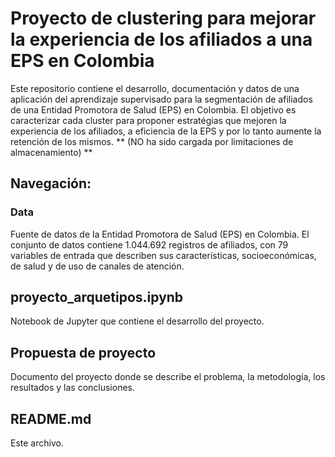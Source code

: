 # Proyecto de clustering para mejorar la experiencia de los afiliados a una EPS en Colombia

Este repositorio contiene el desarrollo, documentación y datos de una aplicación del aprendizaje supervisado para la segmentación de afiliados de una Entidad Promotora de Salud (EPS) en Colombia. El objetivo es caracterizar cada cluster para proponer estratégias que mejoren la experiencia de los afiliados, a eficiencia de la EPS y por lo tanto aumente la retención de los mismos. ** (NO ha sido cargada por limitaciones de almacenamiento) **


## Navegación:

### Data

Fuente de datos de la Entidad Promotora de Salud (EPS) en Colombia. El conjunto de datos contiene 1.044.692 registros de afiliados, con 79 variables de entrada que describen sus características, socioeconómicas, de salud y de uso de canales de atención.

## proyecto_arquetipos.ipynb

Notebook de Jupyter que contiene el desarrollo del proyecto.

## Propuesta de proyecto

Documento del proyecto donde se describe el problema, la metodología, los resultados y las conclusiones.

## README.md

Este archivo.
